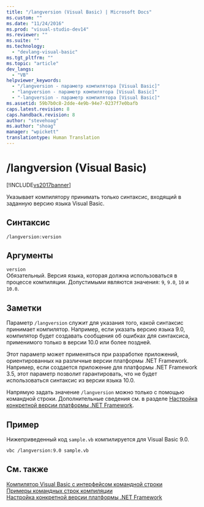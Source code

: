 ```yaml
---
title: "/langversion (Visual Basic) | Microsoft Docs"
ms.custom: ""
ms.date: "11/24/2016"
ms.prod: "visual-studio-dev14"
ms.reviewer: ""
ms.suite: ""
ms.technology: 
  - "devlang-visual-basic"
ms.tgt_pltfrm: ""
ms.topic: "article"
dev_langs: 
  - "VB"
helpviewer_keywords: 
  - "/langversion - параметр компилятора [Visual Basic]"
  - "langversion - параметр компилятора [Visual Basic]"
  - "-langversion - параметр компилятора [Visual Basic]"
ms.assetid: 59b7b0c8-2dde-4e9b-94e7-0237f7e0bafb
caps.latest.revision: 8
caps.handback.revision: 8
author: "stevehoag"
ms.author: "shoag"
manager: "wpickett"
translationtype: Human Translation
---
```

# /langversion (Visual Basic)
[!INCLUDE[vs2017banner](../../../csharp/includes/vs2017banner.md)]

Указывает компилятору принимать только синтаксис, входящий в заданную версию языка Visual Basic.  
  
## Синтаксис  
  
```  
/langversion:version  
```  
  
## Аргументы  
 `version`  
 Обязательный.  Версия языка, которая должна использоваться в процессе компиляции.  Допустимыми являются значения: `9`, `9.0`, `10` и `10.0`.  
  
## Заметки  
 Параметр `/langversion` служит для указания того, какой синтаксис принимает компилятор.  Например, если указать версию языка 9.0, компилятор будет создавать сообщения об ошибках для синтаксиса, применимого только в версии 10.0 или более поздней.  
  
 Этот параметр может применяться при разработке приложений, ориентированных на различные версии платформы .NET Framework.  Например, если создается приложение для платформы .NET Framework 3.5, этот параметр позволит гарантировать, что не будет использоваться синтаксис из версии языка 10.0.  
  
 Напрямую задать значение `/langversion` можно только с помощью командной строки.  Дополнительные сведения см. в разделе [Настройка конкретной версии платформы .NET Framework](/visual-studio/ide/targeting-a-specific-dotnet-framework-version).  
  
## Пример  
 Нижеприведенный код `sample.vb` компилируется для Visual Basic 9.0.  
  
```  
vbc /langversion:9.0 sample.vb  
```  
  
## См. также  
 [Компилятор Visual Basic с интерфейсом командной строки](../../../visual-basic/reference/command-line-compiler/index.md)   
 [Примеры командных строк компиляции](../../../visual-basic/reference/command-line-compiler/sample-compilation-command-lines.md)   
 [Настройка конкретной версии платформы .NET Framework](/visual-studio/ide/targeting-a-specific-dotnet-framework-version)